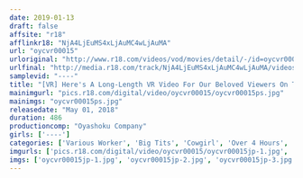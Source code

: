 ```yaml
---
date: 2019-01-13
draft: false
affsite: "r18"
afflinkr18: "NjA4LjEuMS4xLjAuMC4wLjAuMA"
url: "oycvr00015"
urloriginal: "http://www.r18.com/videos/vod/movies/detail/-/id=oycvr00015"
urlfinal: "http://media.r18.com/track/NjA4LjEuMS4xLjAuMC4wLjAuMA/videos/vod/movies/detail/-/id=oycvr00015"
samplevid: "----"
title: "[VR] Here's A Long-Length VR Video For Our Beloved Viewers On The One-Year Anniversary Of Midnight Snack VR! Three Videos In One! That Big-Titted Hottie You Always See On The Train Suddenly Rubs Up Against You...Is She In Love? Is It Just A Coincidence? Or Is She Doing It On Purpose?! ... + On A Packed Train, Get Closer Than You Ever Imagined To That Girl You've Been Dreaming About! ... + You Thought Your Good-Looking Friend Was Trying To Get You To Bang This Total Slut, But..."
mainimgurl: "pics.r18.com/digital/video/oycvr00015/oycvr00015ps.jpg"
mainimgs: "oycvr00015ps.jpg"
releasedate: "May 01, 2018"
duration: 486
productioncomp: "Oyashoku Company"
girls: ['----']
categories: ['Various Worker', 'Big Tits', 'Cowgirl', 'Over 4 Hours', 'Exclusive Distribution', 'VR Exclusive']
imgurls: ['pics.r18.com/digital/video/oycvr00015/oycvr00015jp-1.jpg', 'pics.r18.com/digital/video/oycvr00015/oycvr00015jp-2.jpg', 'pics.r18.com/digital/video/oycvr00015/oycvr00015jp-3.jpg', 'pics.r18.com/digital/video/oycvr00015/oycvr00015jp-4.jpg', 'pics.r18.com/digital/video/oycvr00015/oycvr00015jp-5.jpg', 'pics.r18.com/digital/video/oycvr00015/oycvr00015jp-6.jpg', 'pics.r18.com/digital/video/oycvr00015/oycvr00015jp-7.jpg', 'pics.r18.com/digital/video/oycvr00015/oycvr00015jp-8.jpg', 'pics.r18.com/digital/video/oycvr00015/oycvr00015jp-9.jpg', 'pics.r18.com/digital/video/oycvr00015/oycvr00015jp-10.jpg', 'pics.r18.com/digital/video/oycvr00015/oycvr00015jp-11.jpg', 'pics.r18.com/digital/video/oycvr00015/oycvr00015jp-12.jpg', 'pics.r18.com/digital/video/oycvr00015/oycvr00015jp-13.jpg', 'pics.r18.com/digital/video/oycvr00015/oycvr00015jp-14.jpg', 'pics.r18.com/digital/video/oycvr00015/oycvr00015jp-15.jpg', 'pics.r18.com/digital/video/oycvr00015/oycvr00015jp-16.jpg', 'pics.r18.com/digital/video/oycvr00015/oycvr00015jp-17.jpg', 'pics.r18.com/digital/video/oycvr00015/oycvr00015jp-18.jpg', 'pics.r18.com/digital/video/oycvr00015/oycvr00015jp-19.jpg', 'pics.r18.com/digital/video/oycvr00015/oycvr00015jp-20.jpg']
imgs: ['oycvr00015jp-1.jpg', 'oycvr00015jp-2.jpg', 'oycvr00015jp-3.jpg', 'oycvr00015jp-4.jpg', 'oycvr00015jp-5.jpg', 'oycvr00015jp-6.jpg', 'oycvr00015jp-7.jpg', 'oycvr00015jp-8.jpg', 'oycvr00015jp-9.jpg', 'oycvr00015jp-10.jpg', 'oycvr00015jp-11.jpg', 'oycvr00015jp-12.jpg', 'oycvr00015jp-13.jpg', 'oycvr00015jp-14.jpg', 'oycvr00015jp-15.jpg', 'oycvr00015jp-16.jpg', 'oycvr00015jp-17.jpg', 'oycvr00015jp-18.jpg', 'oycvr00015jp-19.jpg', 'oycvr00015jp-20.jpg']
---
```

